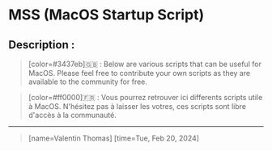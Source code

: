 # MSS (MacOS Startup Script)

## Description :
> [color=#3437eb]🇬🇧 : Below are various scripts that can be useful for MacOS. Please feel free to contribute your own scripts as they are available to the community for free.


> [color=#ff0000]🇫🇷 : Vous pourrez retrouver ici differents scripts utile à MacOS. N'hésitez pas à laisser les votres, ces scripts sont libre d'accès à la communauté.

---
>[name=Valentin Thomas]
> [time=Tue, Feb 20, 2024]
